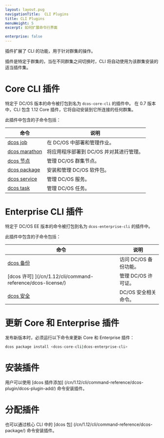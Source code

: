```yaml
---
layout: layout.pug
navigationTitle:  CLI Plugins
title: CLI Plugins
menuWeight: 5
excerpt: 如何扩展命令行界面

enterprise: false
---
```


<!-- This source repo for this topic is https://github.com/dcos/dcos-docs -->

插件扩展了 CLI 的功能，用于针对群集的操作。

插件是特定于群集的，当在不同群集之间切换时，CLI 将自动使用为该群集安装的适当插件集。

# Core CLI 插件

特定于 DC/OS 版本的命令被打包到名为 `dcos-core-cli` 的插件中。
在 0.7 版本中，CLI 包含 1.12 Core 插件，它将自动安装到它所连接的任何群集。

此插件中包含的子命令包括：

| 命令 | 说明 |
|---------|-------------|
|  [dcos job](/cn/1.12/cli/command-reference/dcos-job/)  | 在 DC/OS 中部署和管理作业。|
| [dcos marathon](/cn/1.12/cli/command-reference/dcos-marathon/) | 将应用程序部署到 DC/OS 并对其进行管理。|
| [dcos 节点](/cn/1.12/cli/command-reference/dcos-node/) | 管理 DC/OS 群集节点。 |
| [dcos package](/cn/1.12/cli/command-reference/dcos-package/) | 安装和管理 DC/OS 软件包。|
| [dcos service](/cn/1.12/cli/command-reference/dcos-service/) | 管理 DC/OS 服务。|
| [dcos task](/cn/1.12/cli/command-reference/dcos-task/) | 管理 DC/OS 任务。|

# Enterprise CLI 插件

特定于 DC/OS EE 版本的命令被打包到名为 `dcos-enterprise-cli` 的插件中。

此插件中包含的子命令包括：

| 命令 | 说明 |
|---------|-------------|
| [dcos 备份](/cn/1.12/cli/command-reference/dcos-backup/) | 访问 DC/OS 备份功能。 |
| [dcos 许可] ](/cn/1.12/cli/command-reference/dcos-license/) | 管理 DC/OS 许可证。 |
| [dcos 安全](/cn/1.12/cli/command-reference/dcos-security/) | DC/OS 安全相关命令。 |

# 更新 Core 和 Enterprise 插件

发布新版本时，必须运行以下命令来更新 Core 和 Enterprise 插件：

```bash
dcos package install <dcos-core-cli|dcos-enterprise-cli>
```


# 安装插件

用户可以使用 [dcos 插件添加] (/cn/1.12/cli/command-reference/dcos-plugin/dcos-plugin-add/) 命令安装插件。

# 分配插件

也可以通过核心 CLI 中的 [dcos 包] (/cn/1.12/cli/command-reference/dcos-package/) 命令安装插件。
